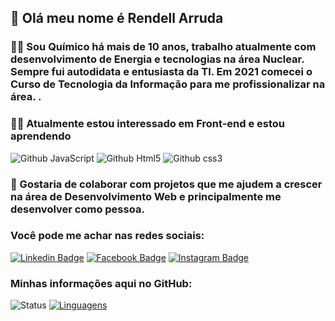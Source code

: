 ## 👋 Olá meu nome é Rendell Arruda
  
### 👨‍🔬 Sou Químico há mais de 10 anos, trabalho atualmente com desenvolvimento de Energia e tecnologias na área Nuclear. Sempre fui autodidata e entusiasta da TI. Em 2021 comecei o Curso de Tecnologia da Informação para me profissionalizar na área. .

### 👨‍💻 Atualmente estou interessado em Front-end e estou aprendendo 
![Github JavaScript](https://img.shields.io/badge/JavaScript-F7DF1E?style=for-the-badge&logo=javascript&logoColor=black) ![Github Html5](https://img.shields.io/badge/HTML5-E34F26?style=for-the-badge&logo=html5&logoColor=white) ![Github css3](https://img.shields.io/badge/CSS3-1572B6?style=for-the-badge&logo=css3&logoColor=white)

### 💞️ Gostaria de colaborar com projetos que me ajudem a crescer na área de Desenvolvimento Web e principalmente me desenvolver como pessoa.

### Você pode me achar nas redes sociais:

[![Linkedin Badge](https://img.shields.io/badge/LinkedIn-0077B5?style=for-the-badge&logo=linkedin&logoColor=white&link=link_do_seu_perfil)](https://www.linkedin.com/in/rendell-arruda-5804b4177/)
[![Facebook Badge](https://img.shields.io/badge/Facebook-1877F2?style=for-the-badge&logo=facebook&logoColor=white&link=link_do_seu_perfil)](https://www.facebook.com/rendell.arruda)
[![Instagram Badge](https://img.shields.io/badge/Instagram-E4405F?style=for-the-badge&logo=instagram&logoColor=white&link=link_do_seu_perfil)](https://www.instagram.com/rendell.arruda/)

### Minhas informações aqui no GitHub:

![Status](https://github-readme-stats.vercel.app/api?username=rendell-arruda) [![Linguagens](https://github-readme-stats.vercel.app/api/top-langs/?username=rendell-arruda&layout=compact)](https://github.com/rendell-arruda)
<!---
rendell-arruda/rendell-arruda is a ✨ special ✨ repository because its `README.md` (this file) appears on your GitHub profile.
You can click the Preview link to take a look at your changes.
--->
